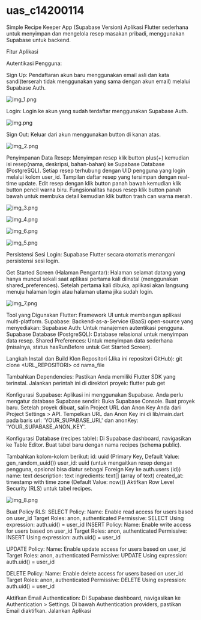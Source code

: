 # uas_c14200114

Simple Recipe Keeper App (Supabase Version)
Aplikasi Flutter sederhana untuk menyimpan dan mengelola resep masakan pribadi, menggunakan Supabase untuk backend.

Fitur Aplikasi

Autentikasi Pengguna:

Sign Up: Pendaftaran akun baru menggunakan email asli dan kata sandi(terserah tidak menggunakan yang sama dengan akun email) melalui Supabase Auth.

![img_1.png](img_1.png)

Login: Login ke akun yang sudah terdaftar menggunakan Supabase Auth.

![img.png](img.png)

Sign Out: Keluar dari akun menggunakan button di kanan atas.

![img_2.png](img_2.png)

Penyimpanan Data Resep:
Menyimpan resep klik button plus(+) kemudian isi resep(nama, deskripsi, bahan-bahan) ke Supabase Database (PostgreSQL).
Setiap resep terhubung dengan UID pengguna yang login melalui kolom user_id.
Tampilan daftar resep yang tersimpan dengan real-time update.
Edit resep dengan klik button panah bawah kemudian klik button pencil warna biru.
Fungsionalitas hapus resep klik button panah bawah untuk membuka detail kemudian klik button trash can warna merah.

![img_3.png](img_3.png)

![img_4.png](img_4.png)

![img_6.png](img_6.png)

![img_5.png](img_5.png)

Persistensi Sesi Login:
Supabase Flutter secara otomatis menangani persistensi sesi login.

Get Started Screen (Halaman Pengantar):
Halaman selamat datang yang hanya muncul sekali saat aplikasi pertama kali diinstal (menggunakan shared_preferences).
Setelah pertama kali dibuka, aplikasi akan langsung menuju halaman login atau halaman utama jika sudah login.

![img_7.png](img_7.png)

Tool yang Digunakan
Flutter: Framework UI untuk membangun aplikasi multi-platform.
Supabase: Backend-as-a-Service (BaaS) open-source yang menyediakan:
Supabase Auth: Untuk manajemen autentikasi pengguna.
Supabase Database (PostgreSQL): Database relasional untuk menyimpan data resep.
Shared Preferences: Untuk menyimpan data sederhana (misalnya, status hasRunBefore untuk Get Started Screen).

Langkah Install dan Build
Klon Repositori (Jika ini repositori GitHub):
git clone <URL_REPOSITORI>
cd nama_file

Tambahkan Dependencies:
Pastikan Anda memiliki Flutter SDK yang terinstal. Jalankan perintah ini di direktori proyek:
flutter pub get

Konfigurasi Supabase:
Aplikasi ini menggunakan Supabase. Anda perlu mengatur database Supabase sendiri:
Buka Supabase Console.
Buat proyek baru.
Setelah proyek dibuat, salin Project URL dan Anon Key Anda dari Project Settings > API.
Tempelkan URL dan Anon Key ini di lib/main.dart pada baris url: 'YOUR_SUPABASE_URL' dan anonKey: 'YOUR_SUPABASE_ANON_KEY'.

Konfigurasi Database (recipes table):
Di Supabase dashboard, navigasikan ke Table Editor.
Buat tabel baru dengan nama recipes (schema public).

Tambahkan kolom-kolom berikut:
id: uuid (Primary Key, Default Value: gen_random_uuid())
user_id: uuid (untuk mengaitkan resep dengan pengguna, opsional bisa diatur sebagai Foreign Key ke auth.users (id))
name: text
description: text
ingredients: text[] (array of text)
created_at: timestamp with time zone (Default Value: now())
Aktifkan Row Level Security (RLS) untuk tabel recipes.

![img_8.png](img_8.png)

Buat Policy RLS:
SELECT Policy:
Name: Enable read access for users based on user_id
Target Roles: anon, authenticated
Permissive: SELECT
Using expression: auth.uid() = user_id
INSERT Policy:
Name: Enable write access for users based on user_id
Target Roles: anon, authenticated
Permissive: INSERT
Using expression: auth.uid() = user_id

UPDATE Policy:
Name: Enable update access for users based on user_id
Target Roles: anon, authenticated
Permissive: UPDATE
Using expression: auth.uid() = user_id

DELETE Policy:
Name: Enable delete access for users based on user_id
Target Roles: anon, authenticated
Permissive: DELETE
Using expression: auth.uid() = user_id

Aktifkan Email Authentication:
Di Supabase dashboard, navigasikan ke Authentication > Settings.
Di bawah Authentication providers, pastikan Email diaktifkan.
Jalankan Aplikasi